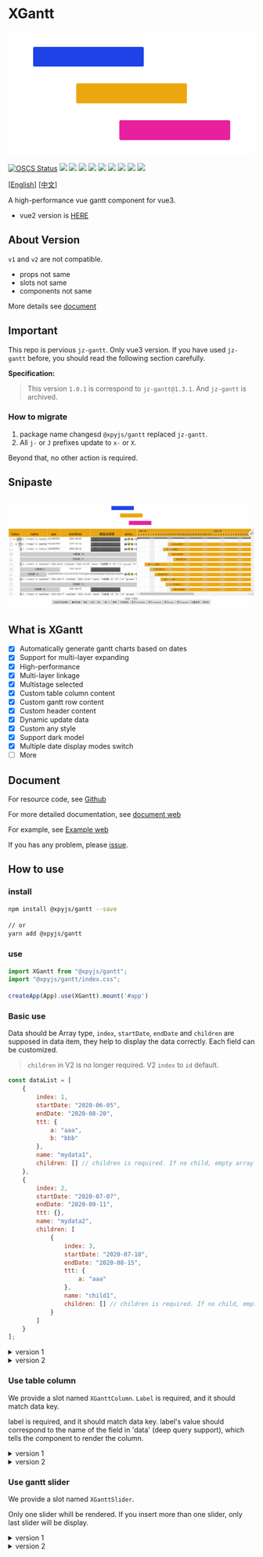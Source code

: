 # XGantt

![](./src/assets/logo.png)

[![OSCS Status](https://www.oscs1024.com/platform/badge/xpyjs/gantt.svg?size=small)](https://www.oscs1024.com/project/xpyjs/gantt?ref=badge_small) ![](https://shields.io/github/v/release/xpyjs/gantt?display_name=tag) ![](https://img.shields.io/npm/v/@xpyjs/gantt.svg) ![](https://shields.io/github/v/release/xpyjs/gantt?display_name=tag&include_prereleases&label=lastest) ![](https://badgen.net/npm/dt/@xpyjs/gantt) ![](https://img.shields.io/npm/l/@xpyjs/gantt.svg) ![](https://img.shields.io/github/actions/workflow/status/xpyjs/gantt/release.yml?branch=master) ![](https://img.shields.io/github/actions/workflow/status/xpyjs/gantt/gh-pages.yml?branch=master&label=document) ![](https://img.shields.io/github/stars/xpyjs/gantt.svg?style=social) ![](https://shields.io/github/forks/xpyjs/gantt?label=Fork&style=social)

[[English](./README.md)] [[中文](./README_cn.md)]

A high-performance vue gantt component for vue3.

- vue2 version is [HERE](https://github.com/xpyjs/gantt-vue2)

## About Version

`v1` and `v2` are not compatible.

- props not same
- slots not same
- components not same

More details see [document](https://docs.xiaopangying.com/gantt/)

## Important

This repo is pervious `jz-gantt`. Only vue3 version. If you have used `jz-gantt` before, you should read the following section carefully.

**Specification:**

> This version `1.0.1` is correspond to `jz-gantt@1.3.1`. And `jz-gantt` is archived.

### How to migrate

1. package name changesd `@xpyjs/gantt` replaced `jz-gantt`.
2. All `j-` or `J` prefixes update to `x-` or `X`.

Beyond that, no other action is required.

## Snipaste

![Snipaste](./public/screenshots/gantt.gif)

## What is XGantt

- [x] Automatically generate gantt charts based on dates
- [x] Support for multi-layer expanding
- [x] High-performance
- [x] Multi-layer linkage
- [x] Multistage selected
- [x] Custom table column content
- [x] Custom gantt row content
- [x] Custom header content
- [x] Dynamic update data
- [x] Custom any style
- [x] Support dark model
- [x] Multiple date display modes switch
- [ ] More

## Document

For resource code, see [Github](http://github.com/xpyjs/gantt)

For more detailed documentation, see [document web](https://docs.xiaopangying.com/gantt/)

For example, see [Example web](https://docs.xiaopangying.com/gantt-demo/)

If you has any problem, please [issue](https://github.com/xpyjs/gantt/issues).

## How to use

### install

```bash
npm install @xpyjs/gantt --save

// or
yarn add @xpyjs/gantt
```

### use

```js
import XGantt from "@xpyjs/gantt";
import "@xpyjs/gantt/index.css";

createApp(App).use(XGantt).mount('#app')
```

### Basic use

Data should be Array type, `index`, `startDate`, `endDate` and `children` are supposed in data item, they help to display the data correctly. Each field can be customized.

> `children` in V2 is no longer required.
> V2 `index` to `id` default.

```js
const dataList = [
    {
        index: 1,
        startDate: "2020-06-05",
        endDate: "2020-08-20",
        ttt: {
            a: "aaa",
            b: "bbb"
        },
        name: "mydata1",
        children: [] // children is required. If no child, empty array is ok.
    },
    {
        index: 2,
        startDate: "2020-07-07",
        endDate: "2020-09-11",
        ttt: {},
        name: "mydata2",
        children: [
            {
                index: 3,
                startDate: "2020-07-10",
                endDate: "2020-08-15",
                ttt: {
                    a: "aaa"
                },
                name: "child1",
                children: [] // children is required. If no child, empty array is ok.
            }
        ]
    }
];
```

<details>
<summary>version 1</summary>

```html
<x-gantt data-index="index" :data="dataList" />
```

</details>
<details>
<summary>version 2</summary>

```html
<x-gantt data-id="index" :data="dataList" />
```

</details>

### Use table column

We provide a slot named `XGanttColumn`. `Label` is required, and it should match data key.

label is required, and it should match data key. label's value should correspond to the name of the field in 'data' (deep query support), which tells the component to render the column.

<details>
<summary>version 1</summary>

```html
<x-gantt data-index="index" :data="dataList">
  <x-gantt-column label="name" />
</x-gantt>
```

</details>
<details>
<summary>version 2</summary>

```html
<x-gantt data-id="index" :data="dataList">
  <x-gantt-column prop="name" />
</x-gantt>
```

</details>

### Use gantt slider

We provide a slot named `XGanttSlider`.

Only one slider whill be rendered. If you insert more than one slider, only last slider will be display.

<details>
<summary>version 1</summary>

```html
<x-gantt data-index="index" :data="dataList">
  <x-gantt-slider />   <!-- no render -->
  <x-gantt-slider />   <!-- will be rendered -->
</x-gantt>
```

</details>
<details>
<summary>version 2</summary>

```html
<x-gantt data-id="index" :data="dataList">
  <x-gantt-slider />   <!-- no render -->
  <x-gantt-slider />   <!-- will be rendered -->
</x-gantt>
```

## License

[MIT](./LICENSE)
